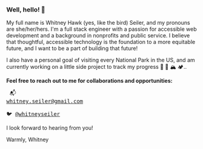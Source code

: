 ### Well, hello! 👋

My full name is Whitney Hawk (yes, like the bird) Seiler, and my pronouns are she/her/hers. I'm a full stack engineer with a passion for accessible web development and a background in nonprofits and public service. I believe that thoughtful, accessible technology is the foundation to a more equitable future, and I want to be a part of building that future!

I also have a personal goal of visiting every National Park in the US, and am currently working on a little side project to track my progress 🤫 🌲 🏔 🏕..

<b>Feel free to reach out to me for collaborations and opportunities:</b></br><pre>
    📬  <a href="mailto:whitney.seiler@gmail.com">whitney.seiler@gmail.com</a></br>
    🐦  <a href="www.twitter.com/whitneyseiler">@whitneyseiler</a></pre>

I look forward to hearing from you!

Warmly,
Whitney

<!--
**whitneyseiler/whitneyseiler** is a ✨ _special_ ✨ repository because its `README.md` (this file) appears on your GitHub profile.

Here are some ideas to get you started:

- 🔭 I’m currently working on ...
- 🌱 I’m currently learning ...
- 👯 I’m looking to collaborate on ...
- 🤔 I’m looking for help with ...
- 💬 Ask me about ...
- 📫 How to reach me: ...
- 😄 Pronouns: ...
- ⚡ Fun fact: ...
-->
